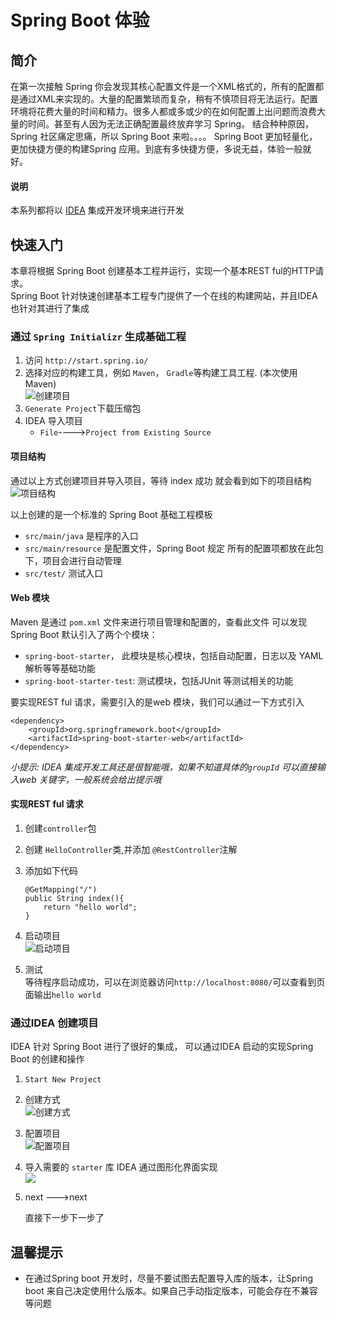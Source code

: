 # Spring Boot 体验  

## 简介  
在第一次接触 Spring 你会发现其核心配置文件是一个XML格式的，所有的配置都是通过XML来实现的。大量的配置繁琐而复杂，稍有不慎项目将无法运行。配置环境将花费大量的时间和精力。很多人都或多或少的在如何配置上出问题而浪费大量的时间。甚至有人因为无法正确配置最终放弃学习 Spring。 结合种种原因，Spring 社区痛定思痛，所以 Spring  Boot 来啦。。。。 Spring  Boot 更加轻量化， 更加快捷方便的构建Spring 应用。到底有多快捷方便，多说无益，体验一般就好。 


#### 说明  
本系列都将以 [IDEA](https://www.jetbrains.com/idea/) 集成开发环境来进行开发   

## 快速入门  
本章将根据 Spring  Boot 创建基本工程并运行，实现一个基本REST ful的HTTP请求。  
Spring  Boot 针对快速创建基本工程专门提供了一个在线的构建网站，并且IDEA 也针对其进行了集成  

### 通过 `Spring Initializr` 生成基础工程  
1. 访问 `http://start.spring.io/`  
2. 选择对应的构建工具，例如 `Maven`， `Gradle`等构建工具工程. (本次使用Maven)  
	![创建项目](http://omy43wh36.bkt.clouddn.com/spring-bootSnip20171115_8.png)  
3. `Generate Project`下载压缩包   
4. IDEA 导入项目
	* `File`---->`Project from Existing Source`   

#### 项目结构  
通过以上方式创建项目并导入项目，等待 index 成功 就会看到如下的项目结构  
	![项目结构](http://omy43wh36.bkt.clouddn.com/spring-bootSnip20171115_12.png)  

以上创建的是一个标准的 Spring Boot 基础工程模板  
	
* `src/main/java` 是程序的入口  
* `src/main/resource` 是配置文件，Spring Boot 规定 所有的配置项都放在此包下，项目会进行自动管理
* `src/test/` 测试入口


#### Web 模块 
Maven 是通过 `pom.xml` 文件来进行项目管理和配置的，查看此文件 可以发现 Spring Boot 默认引入了两个个模块：

*  `spring-boot-starter`， 此模块是核心模块，包括自动配置，日志以及 YAML 解析等等基础功能  
* `spring-boot-starter-test`: 测试模块，包括JUnit 等测试相关的功能


要实现REST ful 请求，需要引入的是web 模块，我们可以通过一下方式引入   

~~~
<dependency>
	<groupId>org.springframework.boot</groupId>
	<artifactId>spring-boot-starter-web</artifactId>
</dependency>
~~~
_小提示: IDEA 集成开发工具还是很智能哦，如果不知道具体的`groupId` 可以直接输入web 关键字，一般系统会给出提示哦_

#### 实现REST ful  请求  
1. 创建`controller`包  
2. 创建 `HelloController`类,并添加 `@RestController`注解
3. 添加如下代码
	
	
	~~~
	@GetMapping("/")
    public String index(){
        return "hello world";
    }
	~~~
4. 启动项目   
	![启动项目](http://omy43wh36.bkt.clouddn.com/spring-bootSnip20171115_14.png)

5. 测试  
	等待程序启动成功，可以在浏览器访问`http://localhost:8080/`可以查看到页面输出`hello world`  
	


### 通过IDEA 创建项目    
IDEA 针对 Spring Boot 进行了很好的集成， 可以通过IDEA 启动的实现Spring Boot 的创建和操作  

1. `Start New Project`  
2. 创建方式  
	![创建方式](http://omy43wh36.bkt.clouddn.com/spring-bootSnip20171115_9.png)

3. 配置项目  
	![配置项目](http://omy43wh36.bkt.clouddn.com/spring-bootSnip20171115_10.png)

4. 导入需要的 `starter` 库
	IDEA 通过图形化界面实现  
	![](http://omy43wh36.bkt.clouddn.com/spring-bootSnip20171115_11.png)

5. next --->next   

	直接下一步下一步了  
	



## 温馨提示

* 在通过Spring boot 开发时，尽量不要试图去配置导入库的版本，让Spring boot 来自己决定使用什么版本。如果自己手动指定版本，可能会存在不兼容等问题  



